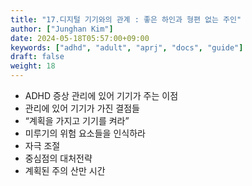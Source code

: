 ```yaml
---
title: "17.디지털 기기와의 관계 : 좋은 하인과 형편 없는 주인"
author: ["Junghan Kim"]
date: 2024-05-18T05:57:00+09:00
keywords: ["adhd", "adult", "aprj", "docs", "guide"]
draft: false
weight: 18
---
```


<!--more-->

-   ADHD 증상 관리에 있어 기기가 주는 이점
-   관리에 있어 기기가 가진 결점들
-   “계획을 가지고 기기를 켜라”
-   미루기의 위험 요소들을 인식하라
-   자극 조절
-   중심점의 대처전략
-   계획된 주의 산만 시간
